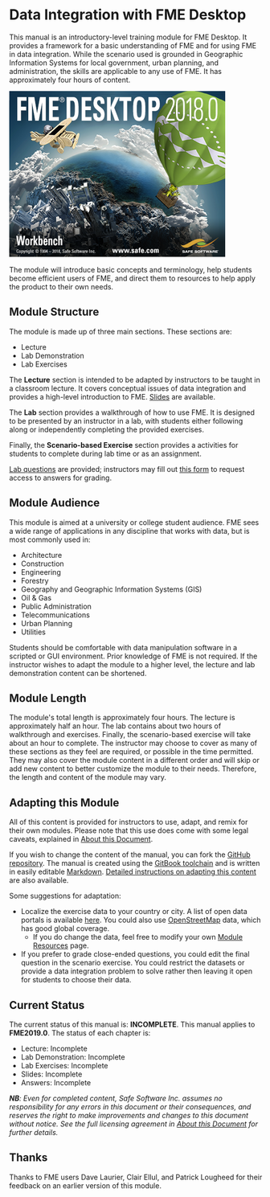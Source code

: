 # Data Integration with FME Desktop

This manual is an introductory-level training module for FME Desktop. It provides a framework for a basic understanding of FME and for using FME in data integration. While the scenario used is grounded in Geographic Information Systems for local government, urban planning, and administration, the skills are applicable to any use of FME. It has approximately four hours of content.

![](./Integration0About/Images/Img0.0.FMEAboutScreen.png)

The module will introduce basic concepts and terminology, help students become efficient users of FME, and direct them to resources to help apply the product to their own needs.

## Module Structure

The module is made up of three main sections. These sections are:

- Lecture
- Lab Demonstration
- Lab Exercises

The **Lecture** section is intended to be adapted by instructors to be taught in a classroom lecture. It covers conceptual issues of data integration and provides a high-level introduction to FME. [Slides](./fme-desktop-data-integration-slides.zip) are available.

The **Lab** section provides a walkthrough of how to use FME. It is designed to be presented by an instructor in a lab, with students either following along or independently completing the provided exercises.

Finally, the **Scenario-based Exercise** section provides a activities for students to complete during lab time or as an assignment.

[Lab questions](Integration3Scenario\3.03.LabQuestions.md) are provided; instructors may fill out [this form](https://goo.gl/forms/jWeso3OY6RVe6PJG3) to request access to answers for grading.

## Module Audience

This module is aimed at a university or college student audience. FME sees a wide range of applications in any discipline that works with data, but is most commonly used in:

- Architecture
- Construction
- Engineering
- Forestry
- Geography and Geographic Information Systems (GIS)
- Oil & Gas
- Public Administration
- Telecommunications
- Urban Planning
- Utilities

Students should be comfortable with data manipulation software in a scripted or GUI environment. Prior knowledge of FME is not required. If the instructor wishes to adapt the module to a higher level, the lecture and lab demonstration content can be shortened.

## Module Length

The module's total length is approximately four hours. The lecture is approximately half an hour. The lab contains about two hours of walkthrough and exercises. Finally, the scenario-based exercise will take about an hour to complete. The instructor may choose to cover as many of these sections as they feel are required, or possible in the time permitted. They may also cover the module content in a different order and will skip or add new content to better customize the module to their needs. Therefore, the length and content of the module may vary.

## Adapting this Module

All of this content is provided for instructors to use, adapt, and remix for their own modules. Please note that this use does come with some legal caveats, explained in [About this Document](.\Integration0About\0.00.AboutThisDocument.md).

If you wish to change the content of the manual, you can fork the [GitHub repository](https://github.com/safesoftware/FMETraining/tree/FME-Desktop-Data-Integration-2018). The manual is created using the [GitBook toolchain](https://toolchain.gitbook.com/) and is written in easily editable [Markdown](https://daringfireball.net/projects/markdown/). [Detailed instructions on adapting this content](https://docs.google.com/document/d/1N0XCvhYy2CP8x9qtANF0VKXAyK5GYMfaa6XPkyYcyi0/edit) are also available.

Some suggestions for adaptation:
- Localize the exercise data to your country or city. A list of open data portals is available [here](https://www.opendatasoft.com/a-comprehensive-list-of-all-open-data-portals-around-the-world/). You could also use [OpenStreetMap](https://www.openstreetmap.org/) data, which has good global coverage.
  - If you do change the data, feel free to modify your own [Module Resources](.\Integration0About\0.02.ModuleResources.md) page.
- If you prefer to grade close-ended questions, you could edit the final question in the scenario exercise. You could restrict the datasets or provide a data integration problem to solve rather then leaving it open for students to choose their data.

## Current Status

The current status of this manual is: **INCOMPLETE**.
This manual applies to **FME2019.0**.
The status of each chapter is:

- Lecture: Incomplete
- Lab Demonstration: Incomplete
- Lab Exercises: Incomplete
- Slides: Incomplete
- Answers: Incomplete

_**NB**: Even for completed content, Safe Software Inc. assumes no responsibility for any errors in this document or their consequences, and reserves the right to make improvements and changes to this document without notice. See the full licensing agreement in [About this Document](.\Integration0About\0.00.AboutThisDocument.md) for further details._


## Thanks

Thanks to FME users Dave Laurier, Clair Ellul, and Patrick Lougheed for their feedback on an earlier version of this module.
